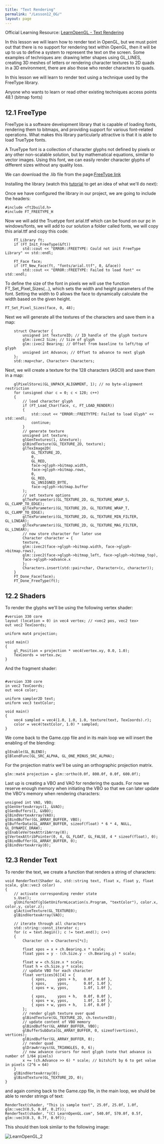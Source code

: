```yaml
---
title: "Text Rendering"
permalink: "/Lesson12_OG/"
layout: page
---
```


Official Learning Resource: [LearnOpenGL - Text Rendering](https://learnopengl.com/In-Practice/Text-Rendering)

In this lesson we will learn how to render text in OpenGL, but we must point out that there is no support for rendering text within OpenGL, then it will be up to us to define a system to represent the text on the screen.
Some examples of techniques are: drawing letter shapes using GL_LINES, creating 3D meshes of letters or rendering character textures to 2D quads in a 3D environment, there are also those who render characters to quads.

In this lesson we will learn to render text using a technique used by the FreeType library.

Anyone who wants to learn or read other existing techniques access points 48.1 (bitmap fonts)



## 12.1 FreeType

FreeType is a software development library that is capable of loading fonts, rendering them to bitmaps, and providing support for various font-related operations.
What makes this library particularly attractive is that it is able to load TrueType fonts.

A TrueType font is a collection of character glyphs not defined by pixels or any other non-scalable solution, but by mathematical equations, similar to vector images. Using this font, we can easily render character glyphs of different sizes without any quality loss.

We can download the .lib file from the page:[FreeType link](https://freetype.org/)

Installing the library (watch this [tutorial](https://www.youtube.com/watch?v=qW_8Dyq2asc) to get an idea of ​​what we'll do next):


Once we have configured the library in our project, we are going to include the headers:
```
#include <ft2build.h>
#include FT_FREETYPE_H
```
Now we will add the Truetype font arial.ttf which can be found on our pc in windows/fonts, we will add to our solution a folder called fonts, we will copy this arial.ttf and copy this code:
```
	FT_Library ft;
	if (FT_Init_FreeType(&ft))
		std::cout << "ERROR::FREETYPE: Could not init FreeType Library" << std::endl;

	FT_Face face;
	if (FT_New_Face(ft, "fonts/arial.ttf", 0, &face))
		std::cout << "ERROR::FREETYPE: Failed to load font" << std::endl;
```

To define the size of the font in pixels we will use the function FT_Set_Pixel_Sizes(…), which sets the width and height parameters of the font. Setting the width to 0 allows the face to dynamically calculate the width based on the given height.
```
FT_Set_Pixel_Sizes(face, 0, 48);
```
Next we will generate all the textures of the characters and save them in a map:
```
	struct Character {
		unsigned int TextureID; // ID handle of the glyph texture
		glm::ivec2 Size; // Size of glyph
		glm::ivec2 Bearing; // Offset from baseline to left/top of glyph
		unsigned int Advance; // Offset to advance to next glyph
	};
	std::map<char, Character> Characters;
```

Next, we will create a texture for the 128 characters (ASCII) and save them in a map:
```
	glPixelStorei(GL_UNPACK_ALIGNMENT, 1); // no byte-alignment restriction
	for (unsigned char c = 0; c < 128; c++)
	{
		// load character glyph
		if (FT_Load_Char(face, c, FT_LOAD_RENDER))
		{
			std::cout << "ERROR::FREETYTPE: Failed to load Glyph" << std::endl;
			continue;
		}
		// generate texture
		unsigned int texture;
		glGenTextures(1, &texture);
		glBindTexture(GL_TEXTURE_2D, texture);
		glTexImage2D(
			GL_TEXTURE_2D,
			0,
			GL_RED,
			face->glyph->bitmap.width,
			face->glyph->bitmap.rows,
			0,
			GL_RED,
			GL_UNSIGNED_BYTE,
			face->glyph->bitmap.buffer
		);
		// set texture options
		glTexParameteri(GL_TEXTURE_2D, GL_TEXTURE_WRAP_S, GL_CLAMP_TO_EDGE);
		glTexParameteri(GL_TEXTURE_2D, GL_TEXTURE_WRAP_T, GL_CLAMP_TO_EDGE);
		glTexParameteri(GL_TEXTURE_2D, GL_TEXTURE_MIN_FILTER, GL_LINEAR);
		glTexParameteri(GL_TEXTURE_2D, GL_TEXTURE_MAG_FILTER, GL_LINEAR);
		// now store character for later use
		Character character = {
		texture,
		glm::ivec2(face->glyph->bitmap.width, face->glyph->bitmap.rows),
		glm::ivec2(face->glyph->bitmap_left, face->glyph->bitmap_top),
		face->glyph->advance.x
		};
		Characters.insert(std::pair<char, Character>(c, character));
	}
	FT_Done_Face(face);
	FT_Done_FreeType(ft);
```
## 12.2 Shaders
To render the glyphs we'll be using the following vertex shader:
```
#version 330 core
layout (location = 0) in vec4 vertex; // <vec2 pos, vec2 tex>
out vec2 TexCoords;

uniform mat4 projection;

void main()
{
    gl_Position = projection * vec4(vertex.xy, 0.0, 1.0);
    TexCoords = vertex.zw;
}
```
And the fragment shader:
```

#version 330 core
in vec2 TexCoords;
out vec4 color;

uniform sampler2D text;
uniform vec3 textColor;

void main()
{    
    vec4 sampled = vec4(1.0, 1.0, 1.0, texture(text, TexCoords).r);
    color = vec4(textColor, 1.0) * sampled;
} 
```

We come back to the Game.cpp file and in its main loop we will insert the enabling of the blending:
```
glEnable(GL_BLEND);
glBlendFunc(GL_SRC_ALPHA, GL_ONE_MINUS_SRC_ALPHA); 
```
For the projection matrix we'll be using an orthographic projection matrix.
```
glm::mat4 projection = glm::ortho(0.0f, 800.0f, 0.0f, 600.0f);
```
Last up is creating a VBO and VAO for rendering the quads. For now we reserve enough memory when initiating the VBO so that we can later update the VBO's memory when rendering characters:
```
unsigned int VAO, VBO;
glGenVertexArrays(1, &VAO);
glGenBuffers(1, &VBO);
glBindVertexArray(VAO);
glBindBuffer(GL_ARRAY_BUFFER, VBO);
glBufferData(GL_ARRAY_BUFFER, sizeof(float) * 6 * 4, NULL, GL_DYNAMIC_DRAW);
glEnableVertexAttribArray(0);
glVertexAttribPointer(0, 4, GL_FLOAT, GL_FALSE, 4 * sizeof(float), 0);
glBindBuffer(GL_ARRAY_BUFFER, 0);
glBindVertexArray(0); 
```
## 12.3 Render Text

To render the text, we create a function that renders a string of characters:
```
void RenderText(Shader &s, std::string text, float x, float y, float scale, glm::vec3 color)
{
    // activate corresponding render state	
    s.Use();
    glUniform3f(glGetUniformLocation(s.Program, "textColor"), color.x, color.y, color.z);
    glActiveTexture(GL_TEXTURE0);
    glBindVertexArray(VAO);

    // iterate through all characters
    std::string::const_iterator c;
    for (c = text.begin(); c != text.end(); c++)
    {
        Character ch = Characters[*c];

        float xpos = x + ch.Bearing.x * scale;
        float ypos = y - (ch.Size.y - ch.Bearing.y) * scale;

        float w = ch.Size.x * scale;
        float h = ch.Size.y * scale;
        // update VBO for each character
        float vertices[6][4] = {
            { xpos,     ypos + h,   0.0f, 0.0f },            
            { xpos,     ypos,       0.0f, 1.0f },
            { xpos + w, ypos,       1.0f, 1.0f },

            { xpos,     ypos + h,   0.0f, 0.0f },
            { xpos + w, ypos,       1.0f, 1.0f },
            { xpos + w, ypos + h,   1.0f, 0.0f }           
        };
        // render glyph texture over quad
        glBindTexture(GL_TEXTURE_2D, ch.textureID);
        // update content of VBO memory
        glBindBuffer(GL_ARRAY_BUFFER, VBO);
        glBufferSubData(GL_ARRAY_BUFFER, 0, sizeof(vertices), vertices); 
        glBindBuffer(GL_ARRAY_BUFFER, 0);
        // render quad
        glDrawArrays(GL_TRIANGLES, 0, 6);
        // now advance cursors for next glyph (note that advance is number of 1/64 pixels)
        x += (ch.Advance >> 6) * scale; // bitshift by 6 to get value in pixels (2^6 = 64)
    }
    glBindVertexArray(0);
    glBindTexture(GL_TEXTURE_2D, 0);
}
```
and again coming back to the Game.cpp file, in the main loop, we shuld be able to render strings of text:
```
RenderText(shader, "This is sample text", 25.0f, 25.0f, 1.0f, glm::vec3(0.5, 0.8f, 0.2f));
RenderText(shader, "(C) LearnOpenGL.com", 540.0f, 570.0f, 0.5f, glm::vec3(0.3, 0.7f, 0.9f));
```
This should then look similar to the following image:

![LearnOpenGL_2](https://github.com/esterUOC/esterUOC.github.io/assets/128288660/03b5ceda-9557-460c-b0b4-479f3c1349b7)
